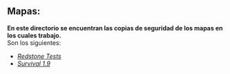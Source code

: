 ## Mapas:
**En este directorio se encuentran las copias de seguridad de los mapas en los cuales trabajo.**  
Son los siguientes:  
  * [*Redstone Tests*](#/BAK%20-%20Redstone%20Tests%20-%201.8%20%5B11-04-16%5D.zip?raw=true)  
  * [*Survival 1.9*]()  
